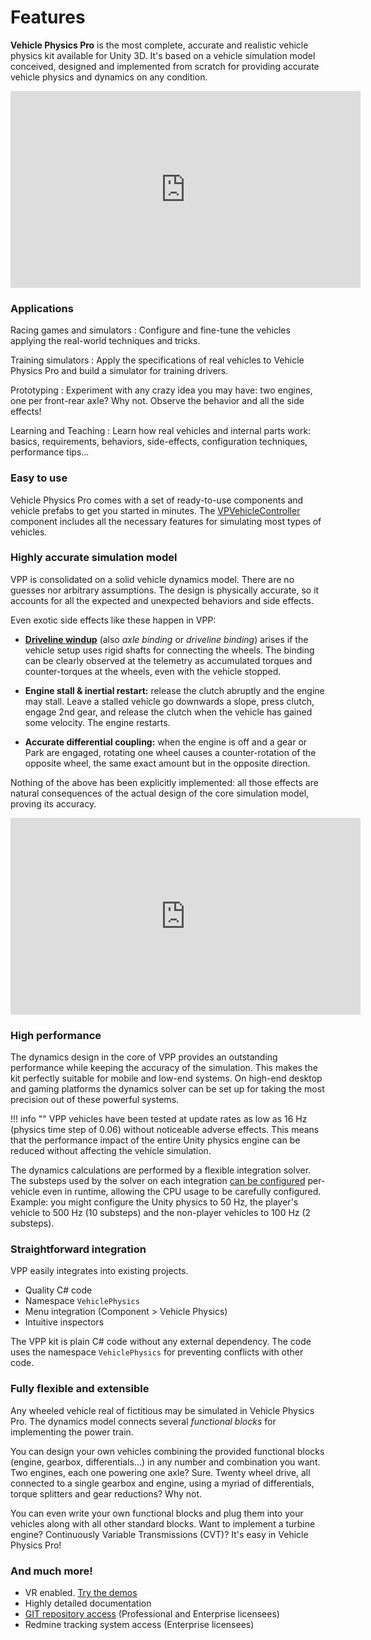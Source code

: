 # Features

**Vehicle Physics Pro** is the most complete, accurate and realistic vehicle physics kit available
for Unity 3D. It's based on a vehicle simulation model conceived, designed and implemented from
scratch for providing accurate vehicle physics and dynamics on any condition.

<iframe width="560" height="315" src="https://www.youtube.com/embed/SdeJcpWNHsw" frameborder="0" allowfullscreen></iframe>

### Applications

Racing games and simulators
:	Configure and fine-tune the vehicles applying the real-world techniques and tricks.

Training simulators
:	Apply the specifications of real vehicles to Vehicle Physics Pro and build a simulator for
	training drivers.

Prototyping
:	Experiment with any crazy idea you may have: two engines, one per front-rear axle? Why not.
	Observe the behavior and all the side effects!

Learning and Teaching
:	Learn how real vehicles and internal parts work: basics, requirements, behaviors, side-effects,
	configuration techniques, performance tips...

### Easy to use

Vehicle Physics Pro comes with a set of ready-to-use components and vehicle prefabs to get you
started in minutes. The [VPVehicleController](../components/vehicle-controller) component
includes all the necessary features for simulating most types of vehicles.

### Highly accurate simulation model

VPP is consolidated on a solid vehicle dynamics model. There are no guesses nor arbitrary
assumptions. The design is physically accurate, so it accounts for all the expected and unexpected
behaviors and side effects.

Even exotic side effects like these happen in VPP:

- **[Driveline windup](https://en.wikipedia.org/wiki/Driveline_windup)** (also _axle binding_ or
	_driveline binding_) arises if the vehicle setup uses rigid shafts for connecting the wheels.
	The binding can be clearly observed at the telemetry as accumulated torques and counter-torques
	at the wheels, even with the vehicle stopped.

- **Engine stall & inertial restart:** release the clutch abruptly and the engine may stall. Leave
	a stalled vehicle go downwards a slope, press clutch, engage 2nd gear, and release the clutch
	when the vehicle has gained some velocity. The engine restarts.

- **Accurate differential coupling:** when the engine is off and a gear or Park are engaged,
	rotating one wheel causes a counter-rotation of the opposite wheel, the same exact amount but
	in the opposite direction.

Nothing of the above has been explicitly implemented: all those effects are natural consequences of
the actual design of the core simulation model, proving its accuracy.

<iframe width="560" height="315" src="https://www.youtube.com/embed/FuqO4gKDzKE" frameborder="0" allowfullscreen></iframe>

### High performance

The dynamics design in the core of VPP provides an outstanding performance while keeping the
accuracy of the simulation. This makes the kit perfectly suitable for mobile and low-end systems.
On high-end desktop and gaming platforms the dynamics solver can be set up for taking the most
precision out of these powerful systems.

!!! info ""
	VPP vehicles have been tested at update rates as low as 16 Hz (physics time step of 0.06)
	without noticeable adverse effects. This means that the performance impact of the entire Unity
	physics engine can be reduced without affecting the vehicle simulation.

The dynamics calculations are performed by a flexible integration solver. The substeps used by the
solver on each integration [can be configured](../advanced/misc-topics-explained/#solver-numeric-integration)
per-vehicle even in runtime, allowing the CPU usage to be carefully configured.
Example: you might configure the Unity physics to 50 Hz, the player's vehicle to 500 Hz (10
substeps) and the non-player vehicles to 100 Hz (2 substeps).

### Straightforward integration

VPP easily integrates into existing projects.

- Quality C# code
- Namespace `VehiclePhysics`
- Menu integration (Component > Vehicle Physics)
- Intuitive inspectors

The VPP kit is plain C# code without any external dependency. The code uses the namespace
`VehiclePhysics` for preventing conflicts with other code.

### Fully flexible and extensible

Any wheeled vehicle real of fictitious may be simulated in Vehicle Physics Pro. The dynamics model
connects several _functional blocks_ for implementing the power train.

You can design your own vehicles combining the provided functional blocks (engine, gearbox,
differentials...) in any number and combination you want. Two engines, each one powering one axle?
Sure. Twenty wheel drive, all connected to a single gearbox and engine, using a myriad of
differentials, torque splitters and gear reductions? Why not.

You can even write your own functional blocks and plug them into your vehicles along with all other
standard blocks. Want to implement a turbine engine? Continuously Variable Transmissions (CVT)? It's
easy in Vehicle Physics Pro!

### And much more!

- VR enabled. [Try the demos](demos)
- Highly detailed documentation
- [GIT repository access](/advanced/git-repository-setup) (Professional and Enterprise licensees)
- Redmine tracking system access (Enterprise licensees)



